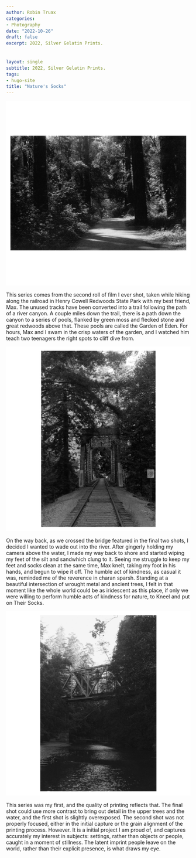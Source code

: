 ```yaml
---
author: Robin Truax
categories:
- Photography
date: "2022-10-26"
draft: false
excerpt: 2022, Silver Gelatin Prints.


layout: single
subtitle: 2022, Silver Gelatin Prints.
tags:
- hugo-site
title: "Nature's Socks"
---
```


<div id="main-content" class="col-md-8 col-lg-7" role="main">
  <img src="photos/photo-1.png" alt="" width=800>
  <p>This series comes from the second roll of film I ever shot, taken while hiking along the railroad in Henry Cowell Redwoods State Park with my best friend, Max. The unused tracks have been converted into a trail following the path of a river canyon. A couple miles down the trail, there is a path down the canyon to a series of pools, flanked by green moss and flecked stone and great redwoods above that. These pools are called the Garden of Eden. For hours, Max and I swam in the crisp waters of the garden, and I watched him teach two teenagers the right spots to cliff dive from.</p>
  <img src="photos/photo-2.png" alt="" width=800>
  <p>On the way back, as we crossed the bridge featured in the final two shots, I decided I wanted to wade out into the river. After gingerly holding my camera above the water, I made my way back to shore and started wiping my feet of the silt and sandwhich clung to it. Seeing me struggle to keep my feet and socks clean at the same time, Max knelt, taking my foot in his hands, and begun to wipe it off. The humble act of kindness, as casual it was, reminded me of the reverence in charan sparsh. Standing at a beautiful intersection of wrought metal and ancient trees, I felt in that moment like the whole world could be as iridescent as this place, if only we were willing to perform humble acts of kindness for nature, to Kneel and put on Their Socks.</p>
  <img src="photos/photo-3.png" alt="" width=800>
  <p>This series was my first, and the quality of printing reflects that. The final shot could use more contrast to bring out detail in the upper trees and the water, and the first shot is slightly overexposed. The second shot was not properly focused, either in the initial capture or the grain alignment of the printing process. However. It is a initial project I am proud of, and captures accurately my interest in subjects: settings, rather than objects or people, caught in a moment of stillness. The latent imprint people leave on the world, rather than their explicit presence, is what draws my eye.</p>
</div>